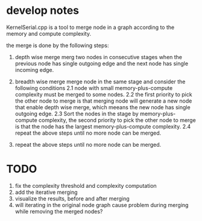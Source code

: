 # develop notes

KernelSerial.cpp is a tool to merge node in a graph according to the memory and compute complexity. 

the merge is done by the following steps:

1. depth wise merge
merg two nodes in consecutive stages when the previous node has single outgoing edge and the next node has single incoming edge. 

2. breadth wise merge
merge node in the same stage and consider the following conditions
    2.1 node with small memory-plus-compute complexity must be merged to some nodes.
    2.2 the first priority to pick the other node to merge is that merging node will generate a new node that enable depth wise merge, which meeans the new node has single outgoing edge.
    2.3 Sort the nodes in the stage by memory-plus-compute complexity, the second priority to pick the other node to merge is that the node has the largest memory-plus-compute complexity. 
    2.4 repeat the above steps until no more node can be merged. 
 

3. repeat the above steps until no more node can be merged. 


# TODO

1. fix the complexity threshold and complexity computation
2. add the iterative merging
3. visualize the results, before and after merging
4. will iterating in the original node graph cause problem during merging while removing the merged nodes?